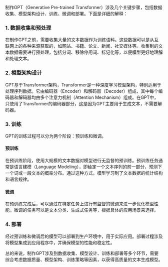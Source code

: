 制作GPT（Generative Pre-trained Transformer）涉及几个关键步骤，包括数据收集、模型架构设计、训练、微调和部署。下面是详细的解释：

### 1. 数据收集和预处理
在制作GPT之前，需要收集大量的文本数据作为训练语料。这些数据可以是从互联网上的各种来源获取的，如网站、书籍、论文、新闻、社交媒体等。收集到的文本数据需要进行预处理，包括分词、移除停用词、标记化等，以便模型更好地理解和处理文本。

### 2. 模型架构设计
GPT基于Transformer架构，Transformer是一种深度学习模型架构，特别适用于处理序列数据。它由编码器（Encoder）和解码器（Decoder）组成，其中每个编码器和解码器均由多个注意力机制（Attention Mechanism）组成。在GPT中，只使用了Transformer的编码器部分，这是因为GPT主要用于生成文本，不需要解码器。

### 3. 训练
GPT的训练过程可以分为两个阶段：预训练和微调。

#### 预训练
在预训练阶段，使用大规模的文本数据对模型进行无监督的预训练。预训练任务通常是语言建模（Language Modeling），即给定一个文本序列的前一部分，预测下一个词或一段文本的概率分布。通过这种方式，模型学习到了文本数据的统计结构和语言规律。

#### 微调
在预训练完成后，可以通过在特定任务上进行有监督的微调来进一步优化模型性能。微调的任务可以是文本分类、生成式任务等，根据具体的应用场景来选择。

### 4. 部署
经过预训练和微调后的模型可以部署到生产环境中，用于实际应用。部署过程涉及将模型集成到应用程序中，并确保模型的性能和稳定性。

总的来说，制作GPT涉及到数据收集、模型设计、训练和部署等多个环节，需要综合考虑数据质量、模型架构、训练策略等因素，以获得高质量的文本生成模型。